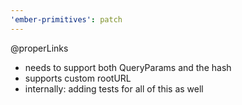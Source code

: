 ```yaml
---
'ember-primitives': patch
---
```


@properLinks 
- needs to support both QueryParams and the hash
- supports custom rootURL
- internally: adding tests for all of this as well

